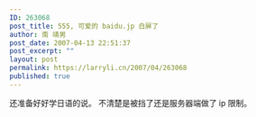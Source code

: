 ```yaml
---
ID: 263068
post_title: 555, 可爱的 baidu.jp 白屏了
author: 南 靖男
post_date: 2007-04-13 22:51:37
post_excerpt: ""
layout: post
permalink: https://larryli.cn/2007/04/263068
published: true
---
```

还准备好好学日语的说。
不清楚是被挡了还是服务器端做了 ip 限制。
